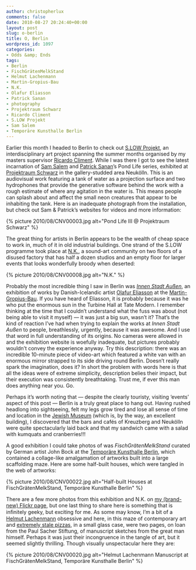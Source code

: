 ```yaml
---
author: christopherlux
comments: false
date: 2010-08-27 20:24:40+00:00
layout: post
slug: o-berlin
title: O, Berlin
wordpress_id: 1097
categories:
- Odds &amp; Ends
tags:
- Berlin
- FischGrätenMelkStand
- Helmut Lachenmann
- Martin-Gropius-Bau
- N.K.
- Olafur Eliasson
- Patrick Sanan
- photography
- Projektraum Schwarz
- Ricardo Climent
- S.LOW Projekt
- Sam Salem
- Temporäre Kunsthalle Berlin
---
```


Earlier this month I headed to Berlin to check out [S.LOW Projekt](http://s.low-low.org/), an interdisciplinary art project spanning the summer months organised by my masters supervisor [Ricardo Climent](http://www.electro-acoustic.com/). While I was there I got to see the latest incarnation of [Sam Salem](http://www.osamahsalem.co.uk/) and [Patrick Sanan](http://windfarmmusic.wordpress.com/)’s Pond Life series, exhibited at [Projektraum Schwarz](http://www.projektraumschwarz.de/) in the gallery-studded area Neukölln. This is an audiovisual work featuring a tank of water as a projection surface and two hydrophones that provide the generative software behind the work with a rough estimate of where any agitation in the water is. This means people can splash about and affect the small neon creatures that appear to be inhabiting the tank. Here is an inadequate photograph from the installation, but check out Sam & Patrick’s websites for videos and more information:

{% picture 2010/08/CNV00003.jpg alt="Pond Life III @ Projektraum Schwarz" %}

The great thing for artists in Berlin appears to be the wealth of cheap space to work in, much of it in old industrial buildings. One strand of the S.LOW programme took place at [N.K.](http://www.nkprojekt.de/), a sound-art community on two floors of a disused factory that has half a dozen studios and an empty floor for larger events that looks wonderfully broody when deserted:

{% picture 2010/08/CNV00008.jpg alt="N.K." %}

Probably the most incredible thing I saw in Berlin was _[Innen Stadt Außen](http://www.innenstadtaussen.de/)_, an exhibition of works by Danish-Icelandic artist [Olafur Eliasson](http://www.olafureliasson.net/) at the [Martin-Gropius-Bau](http://www.berlinerfestspiele.de/de/aktuell/festivals/11_gropiusbau/mgb_start.php). If you have heard of Eliasson, it is probably because it was he who put the enormous sun in the Turbine Hall at Tate Modern. I remember thinking at the time that I couldn’t understand what the fuss was about (not being able to visit it myself) — it was just a big sun, wasn’t it? That’s the kind of reaction I’ve had when trying to explain the works at _Innen Stadt Außen_ to people, breathlessly, urgently, because it was awesome. And I use that word in full understanding of its origins. No cameras were allowed in and the exhibition website is woefully inadequate, but pictures probably wouldn’t convey the experience anyway. Try this description: there was an incredible 10-minute piece of video-art which featured a white van with an enormous mirror strapped to its side driving round Berlin. Doesn’t really spark the imagination, does it? In short the problem with words here is that all the ideas were of extreme simplicity, description belies their impact, but their execution was consistently breathtaking. Trust me, if ever this man does anything near you. Go.

Perhaps it’s worth noting that — despite the clearly touristy, visiting ‘events’ aspect of this post — Berlin is a truly great place to hang out. Having rushed headlong into sightseeing, felt my legs grow tired and lose all sense of time and location in the [Jewish Museum](http://www.juedisches-museum-berlin.de/) (which is, by the way, an excellent building), I discovered that the bars and cafés of Kreuzberg and Neukölln were quite spectacularly laid back and that my sandwich came with a salad with kumquats and cranberries!!!

A good exhibition I could take photos of was _FischGrätenMelkStand_ curated by German artist John Bock at the [Temporäre Kunsthalle Berlin](http://www.kunsthalle-berlin.com/), which contained a collage-like amalgamation of artworks built into a large scaffolding maze. Here are some half-built houses, which were tangled in the web of artworks:

{% picture 2010/08/CNV00022.jpg alt="Half-built Houses at FischGrätenMelkStand, Temporäre Kunsthalle Berlin" %}

There are a few more photos from this exhibition and N.K. on [my (brand-new) Flickr page](http://www.flickr.com/photos/delucis/sets/72157624820000714/), but one last thing to share here is something that is inﬁnitely geeky, but exciting for me. As some may know, I’m a bit of a [Helmut Lachenmann](http://www.chrisswithinbank.net/tag/helmut-lachenmann/) obsessive and here, in this maze of contemporary art and [extremely stale pizzas](http://www.flickr.com/photos/delucis/4932205341/in/set-72157624820000714/), in a small glass case, were two pages, on loan from the Paul Sacher Stiftung, of manuscript sketches from the great man himself. Perhaps it was just their incongruence in the tangle of art, but it seemed slightly thrilling. Though visually unspectacular here they are:

{% picture 2010/08/CNV00020.jpg alt="Helmut Lachenmann Manuscript at FischGrätenMelkStand, Temporäre Kunsthalle Berlin" %}
